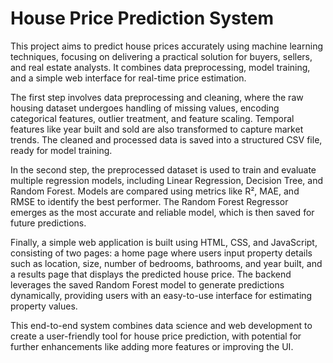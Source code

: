 # House Price Prediction System

This project aims to predict house prices accurately using machine learning techniques, focusing on delivering a practical solution for buyers, sellers, and real estate analysts. It combines data preprocessing, model training, and a simple web interface for real-time price estimation.

The first step involves data preprocessing and cleaning, where the raw housing dataset undergoes handling of missing values, encoding categorical features, outlier treatment, and feature scaling. Temporal features like year built and sold are also transformed to capture market trends. The cleaned and processed data is saved into a structured CSV file, ready for model training.

In the second step, the preprocessed dataset is used to train and evaluate multiple regression models, including Linear Regression, Decision Tree, and Random Forest. Models are compared using metrics like R², MAE, and RMSE to identify the best performer. The Random Forest Regressor emerges as the most accurate and reliable model, which is then saved for future predictions.

Finally, a simple web application is built using HTML, CSS, and JavaScript, consisting of two pages: a home page where users input property details such as location, size, number of bedrooms, bathrooms, and year built, and a results page that displays the predicted house price. The backend leverages the saved Random Forest model to generate predictions dynamically, providing users with an easy-to-use interface for estimating property values.

This end-to-end system combines data science and web development to create a user-friendly tool for house price prediction, with potential for further enhancements like adding more features or improving the UI.

